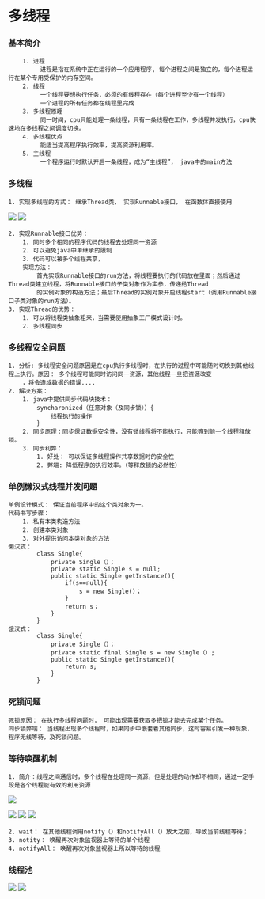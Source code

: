# 多线程 #
### 基本简介 ###
		
		1. 进程
			 进程是指在系统中正在运行的一个应用程序, 每个进程之间是独立的，每个进程运行在某个专用受保护的内存空间。
		2. 线程
			 一个线程要想执行任务，必须的有线程存在（每个进程至少有一个线程）
			 一个进程的所有任务都在线程里完成
		3. 多线程原理
			 同一时间，cpu只能处理一条线程，只有一条线程在工作，多线程并发执行，cpu快速地在多线程之间调度切换。
		4. 多线程优点
			 能适当提高程序执行效率，提高资源利用率。
		5. 主线程
			 一个程序运行时默认开启一条线程，成为“主线程”， java中的main方法
### 多线程 ###
	1. 实现多线程的方式： 继承Thread类， 实现Runnable接口， 在函数体直接使用
![](https://i.imgur.com/fFH0jfI.jpg)
![](https://i.imgur.com/1nnksGZ.jpg)

	2. 实现Runnable接口优势：
		1. 同时多个相同的程序代码的线程去处理同一资源
		2. 可以避免java中单继承的限制
		3. 代码可以被多个线程共享，
		实现方法：
			首先实现Runnable接口的run方法，将线程要执行的代码放在里面；然后通过Thread类建立线程，将Runnable接口的子类对象作为实参，传递给Thread
			的实例对象的构造方法；最后Thread的实例对象开启线程start（调用Runnable接口子类对象的run方法）。
	3. 实现Thread的优势：
		1. 可以将线程类抽象粗来，当需要使用抽象工厂模式设计时。
		2. 多线程同步
### 多线程安全问题 ###
	1. 分析: 多线程安全问题原因是在cpu执行多线程时，在执行的过程中可能随时切换到其他线程上执行。原因： 多个线程可能同时访问同一资源，其他线程一旦把资源改变
		，将会造成数据的错误....
	2. 解决方案：
		1. java中提供同步代码块技术：
			syncharonized（任意对象（及同步锁））{
				线程执行的操作
			}
		2. 同步原理：同步保证数据安全性，没有锁线程将不能执行，只能等到前一个线程释放锁。
		3. 同步利弊：
			1. 好处： 可以保证多线程操作共享数据时的安全性
			2. 弊端: 降低程序的执行效率。（等释放锁的必然性）
### 单例懒汉式线程并发问题 ###
	单例设计模式： 保证当前程序中的这个类对象为一。
	代码书写步骤：
		1. 私有本类构造方法
		2. 创建本类对象
		3. 对外提供访问本类对象的方法	
	懒汉式：
			class Single{
				private Single（）；
				private static Single s = null;
				public static Single getInstance(){
					if(s==null){
						s = new Single()；
					}
					return s；
				}
			}
	饿汉式：
			class Single{
				private Single（）；
				private static final Single s = new Single（）;
				public static Single getInstance(){
					return s;
				}
			}
### 死锁问题 ###
	死锁原因： 在执行多线程问题时， 可能出现需要获取多把锁才能去完成某个任务。
	同步锁弊端： 当线程出现多个线程时，如果同步中嵌套着其他同步，这时容易引发一种现象，程序无线等待，及死锁问题。
### 等待唤醒机制 ###
	1. 简介：线程之间通信时，多个线程在处理同一资源，但是处理的动作却不相同，通过一定手段是各个线程能有效的利用资源
![](https://i.imgur.com/7frhuLU.jpg)


![](https://i.imgur.com/qndH1oe.jpg)
![](https://i.imgur.com/Td0XN2O.jpg)
![](https://i.imgur.com/j2q4Dkn.jpg)

	2. wait： 在其他线程调用notify（）和notifyAll（）放大之前，导致当前线程等待；
	3. notity： 唤醒再次对象监视器上等待的单个线程
	4. notifyAll： 唤醒再次对象监视器上所以等待的线程
			

### 线程池 ###
![](https://i.imgur.com/CKeK8Kd.jpg)
![](https://i.imgur.com/iozWWQn.jpg)